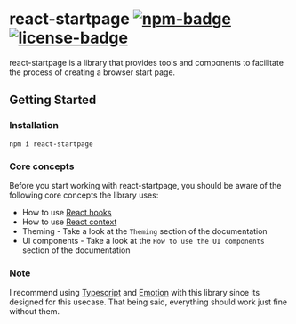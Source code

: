 # react-startpage [![npm-badge](https://badgen.net/npm/v/react-startpage)](https://www.npmjs.com/package/react-startpage) [![license-badge](https://badgen.net/npm/license/react-startpage)](https://github.com/PrettyCoffee/react-startpage/blob/master/LICENSE)

react-startpage is a library that provides tools and components to facilitate the process of creating a browser start page.

## Getting Started

### Installation

```
npm i react-startpage
```

### Core concepts

Before you start working with react-startpage, you should be aware of the following core concepts the library uses:

- How to use [React hooks](https://reactjs.org/docs/hooks-intro.html)
- How to use [React context](https://reactjs.org/docs/context.html)
- Theming - Take a look at the `Theming` section of the documentation
- UI components - Take a look at the `How to use the UI components` section of the documentation

### Note

I recommend using [Typescript](https://www.typescriptlang.org/) and [Emotion](https://emotion.sh/docs/introduction) with this library since its designed for this usecase. That being said, everything should work just fine without them.
